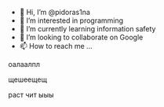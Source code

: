 - 👋 Hi, I’m @pidoras1na
- 👀 I’m interested in programming
- 🌱 I’m currently learning information safety
- 💞️ I’m looking to collaborate on Google
- 📫 How to reach me ...

оалаалпл

щешеещещ

раст чит ыыы
<!---
pidoras1na/pidoras1na is a ✨ special ✨ repository because its `README.md` (this file) appears on your GitHub profile.
You can click the Preview link to take a look at your changes.
--->
